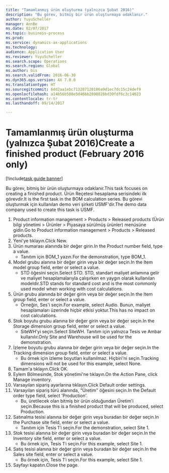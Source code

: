 ```yaml
--- 
title: "Tamamlanmış ürün oluşturma (yalnızca Şubat 2016)"
description: "Bu görev, bitmiş bir ürün oluşturmaya odaklanır."
author: YuyuScheller
manager: AnnBe
ms.date: 02/07/2017
ms.topic: business-process
ms.prod: 
ms.service: dynamics-ax-applications
ms.technology: 
audience: Application User
ms.reviewer: YuyuScheller
ms.search.scope: Operations
ms.search.region: Global
ms.author: bis
ms.search.validFrom: 2016-06-30
ms.dyn365.ops.version: AX 7.0.0
ms.translationtype: HT
ms.sourcegitcommit: 6dd2aa1ebc713287120106a9d1ec7dc15c24def9
ms.openlocfilehash: a14b56b508e5d46bb2898828bd30fdf6c3c14023
ms.contentlocale: tr-tr
ms.lasthandoff: 09/14/2017

---
```

# <a name="create-a-finished-product-february-2016-only"></a><span data-ttu-id="ac5f0-103">Tamamlanmış ürün oluşturma (yalnızca Şubat 2016)</span><span class="sxs-lookup"><span data-stu-id="ac5f0-103">Create a finished product (February 2016 only)</span></span>

[!include[task guide banner](../../includes/task-guide-banner.md)]

<span data-ttu-id="ac5f0-104">Bu görev, bitmiş bir ürün oluşturmaya odaklanır.</span><span class="sxs-lookup"><span data-stu-id="ac5f0-104">This task focuses on creating a finished product.</span></span> <span data-ttu-id="ac5f0-105">Ürün Reçetesi hesaplama serisindeki ilk görevdir.</span><span class="sxs-lookup"><span data-stu-id="ac5f0-105">It is the first task in the BOM calculation series.</span></span> <span data-ttu-id="ac5f0-106">Bu görevi oluşturmak için kullanılan demo veri şirketi USMF'dir.</span><span class="sxs-lookup"><span data-stu-id="ac5f0-106">The demo data company used to create this task is USMF.</span></span>

1. <span data-ttu-id="ac5f0-107">Product information management > Products > Released products (Ürün bilgi yönetimi > Ürünler > Piyasaya sürülmüş ürünler) menüsüne gidin.</span><span class="sxs-lookup"><span data-stu-id="ac5f0-107">Go to Product information management > Products > Released products.</span></span>
2. <span data-ttu-id="ac5f0-108">Yeni'ye tıklayın.</span><span class="sxs-lookup"><span data-stu-id="ac5f0-108">Click New.</span></span>
3. <span data-ttu-id="ac5f0-109">Ürün numarası alanında bir değer girin.</span><span class="sxs-lookup"><span data-stu-id="ac5f0-109">In the Product number field, type a value.</span></span>
    * <span data-ttu-id="ac5f0-110">Tanıtım için BOM_1 yazın.</span><span class="sxs-lookup"><span data-stu-id="ac5f0-110">For the demonstration, type BOM_1.</span></span>  
4. <span data-ttu-id="ac5f0-111">Model grubu alanına bir değer girin veya bir değer seçin.</span><span class="sxs-lookup"><span data-stu-id="ac5f0-111">In the Item model group field, enter or select a value.</span></span>
    * <span data-ttu-id="ac5f0-112">STD öğesini seçin.</span><span class="sxs-lookup"><span data-stu-id="ac5f0-112">Select STD.</span></span> <span data-ttu-id="ac5f0-113">STD, standart maliyet anlamına gelir ve maliyet hesaplamalarıyla çalışırken en yaygın olarak kullanılan modeldir.</span><span class="sxs-lookup"><span data-stu-id="ac5f0-113">STD stands for standard cost and is the most commonly used model when working with cost calculations.</span></span>  
5. <span data-ttu-id="ac5f0-114">Ürün grubu alanında bir değer girin veya bir değer seçin.</span><span class="sxs-lookup"><span data-stu-id="ac5f0-114">In the Item group field, enter or select a value.</span></span>
    * <span data-ttu-id="ac5f0-115">Örneğin, Ses'i seçin.</span><span class="sxs-lookup"><span data-stu-id="ac5f0-115">For example, select Audio.</span></span> <span data-ttu-id="ac5f0-116">Bunun, maliyet hesaplamaları üzerinde hiçbir etkisi yoktur.</span><span class="sxs-lookup"><span data-stu-id="ac5f0-116">This has no impact on cost calculations.</span></span>  
6. <span data-ttu-id="ac5f0-117">Stok boyutu grubu alanına bir değer girin veya bir değer seçin.</span><span class="sxs-lookup"><span data-stu-id="ac5f0-117">In the Storage dimension group field, enter or select a value.</span></span>
    * <span data-ttu-id="ac5f0-118">SiteWH'yi seçin.</span><span class="sxs-lookup"><span data-stu-id="ac5f0-118">Select SiteWH.</span></span> <span data-ttu-id="ac5f0-119">Tanıtım için yalnızca Tesis ve Ambar kullanılır.</span><span class="sxs-lookup"><span data-stu-id="ac5f0-119">Only Site and Warehouse will be used for the demonstration.</span></span>  
7. <span data-ttu-id="ac5f0-120">İzleme boyutu grubu alanına bir değer girin veya bir değer seçin.</span><span class="sxs-lookup"><span data-stu-id="ac5f0-120">In the Tracking dimension group field, enter or select a value.</span></span>
    * <span data-ttu-id="ac5f0-121">Bu örnek için izleme boyutları kullanılmaz. Hiçbiri'ni seçin.</span><span class="sxs-lookup"><span data-stu-id="ac5f0-121">Tracking dimensions will not be used for this example, select None.</span></span>  
8. <span data-ttu-id="ac5f0-122">Tamam'a tıklayın.</span><span class="sxs-lookup"><span data-stu-id="ac5f0-122">Click OK.</span></span>
9. <span data-ttu-id="ac5f0-123">Eylem Bölmesinde, Stok yönetimi'ne tıklayın.</span><span class="sxs-lookup"><span data-stu-id="ac5f0-123">On the Action Pane, click Manage inventory.</span></span>
10. <span data-ttu-id="ac5f0-124">Varsayılan sipariş ayarlarına tıklayın.</span><span class="sxs-lookup"><span data-stu-id="ac5f0-124">Click Default order settings.</span></span>
11. <span data-ttu-id="ac5f0-125">Varsayılan sipariş türü alanında, "Üretim" öğesini seçin.</span><span class="sxs-lookup"><span data-stu-id="ac5f0-125">In the Default order type field, select 'Production'.</span></span>
    * <span data-ttu-id="ac5f0-126">Bu, üretilecek olan bitmiş bir ürün olduğundan Üretim'i seçin.</span><span class="sxs-lookup"><span data-stu-id="ac5f0-126">Because this is a finished product that will be produced, select Production.</span></span>  
12. <span data-ttu-id="ac5f0-127">Satınalma tesisi alanına bir değer girin veya buradan bir değer seçin.</span><span class="sxs-lookup"><span data-stu-id="ac5f0-127">In the Purchase site field, enter or select a value.</span></span>
    * <span data-ttu-id="ac5f0-128">Tanıtım için Tesis 1'i seçin.</span><span class="sxs-lookup"><span data-stu-id="ac5f0-128">For the demonstration, select Site 1.</span></span>  
13. <span data-ttu-id="ac5f0-129">Stok tesisi alanına bir değer girin veya buradan bir değer seçin.</span><span class="sxs-lookup"><span data-stu-id="ac5f0-129">In the Inventory site field, enter or select a value.</span></span>
    * <span data-ttu-id="ac5f0-130">Bu örnek için, Tesis 1'i seçin.</span><span class="sxs-lookup"><span data-stu-id="ac5f0-130">For this example, select Site 1.</span></span>  
14. <span data-ttu-id="ac5f0-131">Satış tesisi alanına bir değer girin veya buradan bir değer seçin.</span><span class="sxs-lookup"><span data-stu-id="ac5f0-131">In the Sales site field, enter or select a value.</span></span>
    * <span data-ttu-id="ac5f0-132">Bu örnek için, Tesis 1'i seçin.</span><span class="sxs-lookup"><span data-stu-id="ac5f0-132">For this example, select Site 1.</span></span>  
15. <span data-ttu-id="ac5f0-133">Sayfayı kapatın.</span><span class="sxs-lookup"><span data-stu-id="ac5f0-133">Close the page.</span></span>


